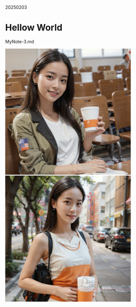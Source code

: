 

20250203

Hellow World
==================
MyNote-3.md




<img src="(FilesShare)20240905_AIGC_SD_MyLora_DozhaiGirl_00362.jpg" width="400"> <img src="(FilesShare)20240905_AIGC_SD_MyLora_DozhaiGirl_00376.jpg" width="400">

